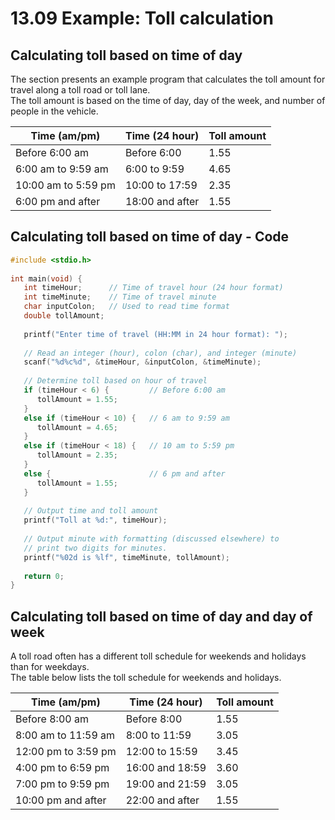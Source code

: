 # 13.09 Example: Toll calculation

## Calculating toll based on time of day
The section presents an example program that calculates the toll amount for travel along a toll road or toll lane.   
The toll amount is based on the time of day, day of the week, and number of people in the vehicle.   

|Time (am/pm)|Time (24 hour)|Toll amount|
|------------|-------------|------------|
|Before 6:00 am|Before 6:00|1.55|
|6:00 am to 9:59 am|6:00 to 9:59|4.65|
|10:00 am to 5:59 pm|10:00 to 17:59|2.35|
|6:00 pm and after|18:00 and after|1.55|

## Calculating toll based on time of day - Code
```c
#include <stdio.h>
 
int main(void) {
   int timeHour;      // Time of travel hour (24 hour format)
   int timeMinute;    // Time of travel minute
   char inputColon;   // Used to read time format
   double tollAmount;
   
   printf("Enter time of travel (HH:MM in 24 hour format): ");
   
   // Read an integer (hour), colon (char), and integer (minute)
   scanf("%d%c%d", &timeHour, &inputColon, &timeMinute);
   
   // Determine toll based on hour of travel
   if (timeHour < 6) {         // Before 6:00 am
      tollAmount = 1.55;
   }
   else if (timeHour < 10) {   // 6 am to 9:59 am
      tollAmount = 4.65;
   }
   else if (timeHour < 18) {   // 10 am to 5:59 pm
      tollAmount = 2.35;
   }
   else {                      // 6 pm and after
      tollAmount = 1.55;
   }
   
   // Output time and toll amount
   printf("Toll at %d:", timeHour);
   
   // Output minute with formatting (discussed elsewhere) to
   // print two digits for minutes.
   printf("%02d is %lf", timeMinute, tollAmount);
   
   return 0;
}
```

## Calculating toll based on time of day and day of week
A toll road often has a different toll schedule for weekends and holidays than for weekdays.   
The table below lists the toll schedule for weekends and holidays.   

|Time (am/pm)|Time (24 hour)|Toll amount|
|------------|-------------|------------|
|Before 8:00 am|Before 8:00|1.55|
|8:00 am to 11:59 am|8:00 to 11:59|3.05|
|12:00 pm to 3:59 pm|12:00 to 15:59|3.45|
|4:00 pm to 6:59 pm|16:00 and 18:59|3.60|
|7:00 pm to 9:59 pm|19:00 and 21:59|3.05|
|10:00 pm and after|22:00 and after|1.55|











